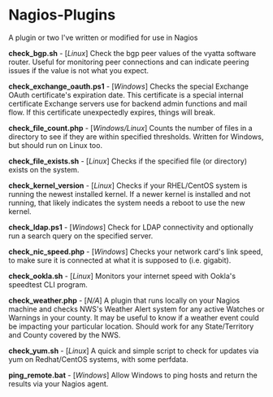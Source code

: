 # Nagios-Plugins
A plugin or two I've written or modified for use in Nagios

**check_bgp.sh**	- [*Linux*] Check the bgp peer values of the vyatta software router. Useful for monitoring peer connections and can indicate peering issues if the value is not what you expect.

**check_exchange_oauth.ps1** - [*Windows*] Checks the special Exchange OAuth certificate's expiration date. This certificate is a special internal certificate Exchange servers use for backend admin functions and mail flow. If this certificate unexpectedly expires, things will break.

**check_file_count.php** - [*Windows/Linux*] Counts the number of files in a directory to see if they are within specified thresholds. Written for Windows, but should run on Linux too.

**check_file_exists.sh** - [*Linux*] Checks if the specified file (or directory) exists on the system.

**check_kernel_version**	- [*Linux*] Checks if your RHEL/CentOS system is running the newest installed kernel. If a newer kernel is installed and not running, that likely indicates the system needs a reboot to use the new kernel.

**check_ldap.ps1**	- [*Windows*] Check for LDAP connectivity and optionally run a search query on the specified server.

**check_nic_speed.php** - [*Windows*] Checks your network card's link speed, to make sure it is connected at what it is supposed to (i.e. gigabit).

**check_ookla.sh**	- [*Linux*] Monitors your internet speed with Ookla's speedtest CLI program.

**check_weather.php** - [*N/A*] A plugin that runs locally on your Nagios machine and checks NWS's Weather Alert system for any active Watches or Warnings in your county. It may be useful to know if a weather event could be impacting your particular location. Should work for any State/Territory and County covered by the NWS.

**check_yum.sh** - [*Linux*] A quick and simple script to check for updates via yum on Redhat/CentOS systems, with some perfdata.

**ping_remote.bat** - [*Windows*] Allow Windows to ping hosts and return the results via your Nagios agent.
